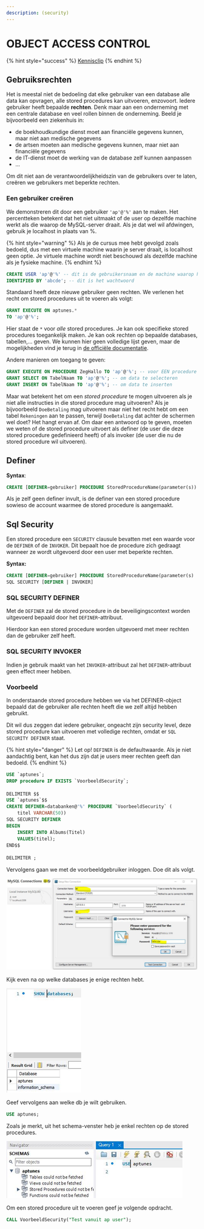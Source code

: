 ```yaml
---
description: (security)
---
```


# OBJECT ACCESS CONTROL

{% hint style="success" %}
[Kennisclip](https://ap.cloud.panopto.eu/Panopto/Pages/Viewer.aspx?id=59d37d66-b071-4afd-9a73-ad2501048f8c)
{% endhint %}

## Gebruiksrechten

Het is meestal niet de bedoeling dat elke gebruiker van een database alle data kan opvragen, alle stored procedures kan uitvoeren, enzovoort. Iedere gebruiker heeft bepaalde **rechten**. Denk maar aan een onderneming met een centrale database en veel rollen binnen de onderneming. Beeld je bijvoorbeeld een ziekenhuis in:

* de boekhoudkundige dienst moet aan financiële gegevens kunnen, maar niet aan medische gegevens
* de artsen moeten aan medische gegevens kunnen, maar niet aan financiële gegevens
* de IT-dienst moet de werking van de database zelf kunnen aanpassen
* ...

Om dit niet aan de verantwoordelijkheidszin van de gebruikers over te laten, creëren we gebruikers met beperkte rechten.

### Een gebruiker creëren

We demonstreren dit door een gebruiker `'ap'@'%'` aan te maken. Het percentteken betekent dat het niet uitmaakt of de user op dezelfde machine werkt als die waarop de MySQL-server draait. Als je dat wel wil afdwingen, gebruik je localhost in plaats van %.

{% hint style="warning" %}
Als je de cursus mee hebt gevolgd zoals bedoeld, dus met een virtuele machine waarin je server draait, is localhost geen optie. Je virtuele machine wordt niet beschouwd als dezelfde machine als je fysieke machine.
{% endhint %}

```sql
CREATE USER 'ap'@'%' -- dit is de gebruikersnaam en de machine waarop hij kan inloggen
IDENTIFIED BY 'abcde'; -- dit is het wachtwoord
```

Standaard heeft deze nieuwe gebruiker geen rechten. We verlenen het recht om stored procedures uit te voeren als volgt:

```sql
GRANT EXECUTE ON aptunes.*
TO 'ap'@'%';
```

Hier staat de `*` voor _alle_ stored procedures. Je kan ook specifieke stored procedures toegankelijk maken. Je kan ook rechten op bepaalde databases, tabellen,... geven. We kunnen hier geen volledige lijst geven, maar de mogelijkheden vind je terug in [de officiële documentatie](https://dev.mysql.com/doc/refman/8.0/en/grant.html).

Andere manieren om toegang te geven:

```sql
GRANT EXECUTE ON PROCEDURE ZegHallo TO 'ap'@'%'; -- voor EEN procedure schrijf je PROCEDURE
GRANT SELECT ON TabelNaam TO 'ap'@'%'; -- om data te selecteren
GRANT INSERT ON TabelNaam TO 'ap'@'%'; -- om data te inserten
```

Maar wat betekent het om een _stored procedure_ te mogen uitvoeren als je niet alle instructies in die stored procedure mag uitvoeren? Als je bijvoorbeeld `DoeBetaling` mag uitvoeren maar niet het recht hebt om een tabel `Rekeningen` aan te passen, terwijl `DoeBetaling` dat achter de schermen wel doet? Het hangt ervan af. Om daar een antwoord op te geven, moeten we weten of de stored procedure uitvoert als definer \(de user die deze stored procedure gedefinieerd heeft\) of als invoker \(de user die nu de stored procedure wil uitvoeren\).

## Definer

**Syntax**:

```sql
CREATE [DEFINER=gebruiker] PROCEDURE StoredProcedureName(parameter(s))
```

Als je zelf geen definer invult, is de definer van een stored procedure sowieso de account waarmee de stored procedure is aangemaakt.

## Sql Security

Een stored procedure een `SECURITY` clausule bevatten met een waarde voor de `DEFINER` of de `INVOKER`. Dit bepaalt hoe de procedure zich gedraagt wanneer ze wordt uitgevoerd door een user met beperkte rechten.

**Syntax:**

```sql
CREATE [DEFINER=gebruiker] PROCEDURE StoredProcedureName(parameter(s)
SQL SECURITY [DEFINER | INVOKER]
```

### SQL SECURITY DEFINER

Met de `DEFINER` zal de stored procedure in de beveiligingscontext worden uitgevoerd bepaald door het `DEFINER`-attribuut.

Hierdoor kan een stored procedure worden uitgevoerd met meer rechten dan de gebruiker zelf heeft.

### SQL SECURITY INVOKER

Indien je gebruik maakt van het `INVOKER`-attribuut zal het `DEFINER`-attribuut geen effect meer hebben.

### Voorbeeld

In onderstaande stored procedure hebben we via het DEFINER-object bepaald dat de gebruiker alle rechten heeft die we zelf altijd hebben gebruikt.

Dit wil dus zeggen dat iedere gebruiker, ongeacht zijn security level, deze stored procedure kan uitvoeren met volledige rechten, omdat er `SQL SECURITY DEFINER` staat.

{% hint style="danger" %}
Let op! `DEFINER` is de defaultwaarde. Als je niet aandachtig bent, kan het dus zijn dat je users meer rechten geeft dan bedoeld.
{% endhint %}

```sql
USE `aptunes`;
DROP procedure IF EXISTS `VoorbeeldSecurity`;

DELIMITER $$
USE `aptunes`$$
CREATE DEFINER=databanken@'%' PROCEDURE `VoorbeeldSecurity` (
    titel VARCHAR(50))
SQL SECURITY DEFINER
BEGIN
    INSERT INTO Albums(Titel)
    VALUES(titel);
END$$

DELIMITER ;
```

Vervolgens gaan we met de voorbeeldgebruiker inloggen. Doe dit als volgt.

![](../../.gitbook/assets/sp_security2.jpg)

Kijk even na op welke databases je enige rechten hebt.

![](../../.gitbook/assets/sp_signal2.JPG)

Geef vervolgens aan welke db je wilt gebruiken.

```sql
USE aptunes;
```

Zoals je merkt, uit het schema-venster heb je enkel rechten op de stored procedures.

![](../../.gitbook/assets/sp_signal3.JPG)

Om een stored procedure uit te voeren geef je volgende opdracht.

```sql
CALL VoorbeeldSecurity("Test vanuit ap user");
```

